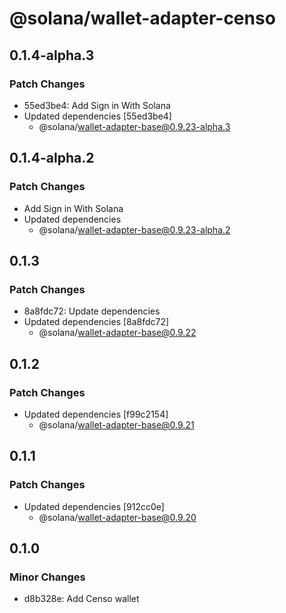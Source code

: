 # @solana/wallet-adapter-censo

## 0.1.4-alpha.3

### Patch Changes

-   55ed3be4: Add Sign in With Solana
-   Updated dependencies [55ed3be4]
    -   @solana/wallet-adapter-base@0.9.23-alpha.3

## 0.1.4-alpha.2

### Patch Changes

-   Add Sign in With Solana
-   Updated dependencies
    -   @solana/wallet-adapter-base@0.9.23-alpha.2

## 0.1.3

### Patch Changes

-   8a8fdc72: Update dependencies
-   Updated dependencies [8a8fdc72]
    -   @solana/wallet-adapter-base@0.9.22

## 0.1.2

### Patch Changes

-   Updated dependencies [f99c2154]
    -   @solana/wallet-adapter-base@0.9.21

## 0.1.1

### Patch Changes

-   Updated dependencies [912cc0e]
    -   @solana/wallet-adapter-base@0.9.20

## 0.1.0

### Minor Changes

-   d8b328e: Add Censo wallet
